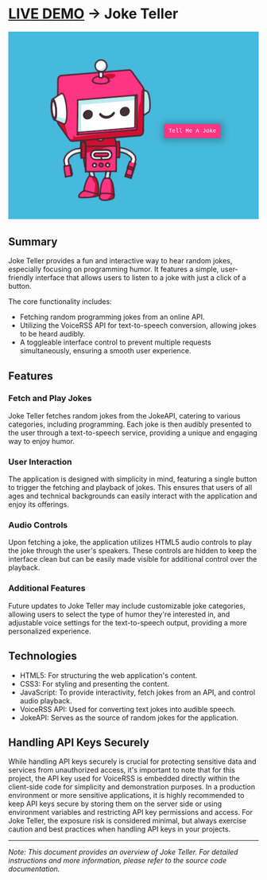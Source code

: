 # [LIVE DEMO](https://shcoobz.github.io/joke-teller/) -> Joke Teller

![Project Image](/img/joke-teller.png)

## Summary

Joke Teller provides a fun and interactive way to hear random jokes, especially focusing on programming humor. It features a simple, user-friendly interface that allows users to listen to a joke with just a click of a button.

The core functionality includes:

- Fetching random programming jokes from an online API.
- Utilizing the VoiceRSS API for text-to-speech conversion, allowing jokes to be heard audibly.
- A toggleable interface control to prevent multiple requests simultaneously, ensuring a smooth user experience.

## Features

### Fetch and Play Jokes

Joke Teller fetches random jokes from the JokeAPI, catering to various categories, including programming. Each joke is then audibly presented to the user through a text-to-speech service, providing a unique and engaging way to enjoy humor.

### User Interaction

The application is designed with simplicity in mind, featuring a single button to trigger the fetching and playback of jokes. This ensures that users of all ages and technical backgrounds can easily interact with the application and enjoy its offerings.

### Audio Controls

Upon fetching a joke, the application utilizes HTML5 audio controls to play the joke through the user's speakers. These controls are hidden to keep the interface clean but can be easily made visible for additional control over the playback.

### Additional Features

Future updates to Joke Teller may include customizable joke categories, allowing users to select the type of humor they're interested in, and adjustable voice settings for the text-to-speech output, providing a more personalized experience.

## Technologies

- HTML5: For structuring the web application's content.
- CSS3: For styling and presenting the content.
- JavaScript: To provide interactivity, fetch jokes from an API, and control audio playback.
- VoiceRSS API: Used for converting text jokes into audible speech.
- JokeAPI: Serves as the source of random jokes for the application.

## Handling API Keys Securely

While handling API keys securely is crucial for protecting sensitive data and services from unauthorized access, it's important to note that for this project, the API key used for VoiceRSS is embedded directly within the client-side code for simplicity and demonstration purposes. In a production environment or more sensitive applications, it is highly recommended to keep API keys secure by storing them on the server side or using environment variables and restricting API key permissions and access. For Joke Teller, the exposure risk is considered minimal, but always exercise caution and best practices when handling API keys in your projects.

---

_Note: This document provides an overview of Joke Teller. For detailed instructions and more information, please refer to the source code documentation._
